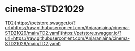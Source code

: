 # cinema-STD21029

TD2:[https://petstore.swagger.io/?url=https://raw.githubusercontent.com/Anjaraniaina/cinema-STD21029/main/TD2.yaml](https://petstore.swagger.io/?url=https://raw.githubusercontent.com/Anjaraniaina/cinema-STD21029/main/TD2.yaml)
